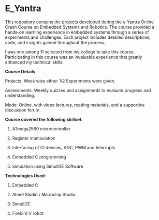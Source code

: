 # E_Yantra
This repository contains the projects developed during the e-Yantra Online Crash Course on Embedded Systems and Robotics. The course provided a hands-on learning experience in embedded systems through a series of experiments and challenges. Each project includes detailed descriptions, code, and insights gained throughout the process.

I was one among 11 selected from my college to take this course. Participating in this course was an invaluable experience that greatly enhanced my technical skills. 

**Course Details**

Projects: Week wise either 1/2 Experiments were given. 

Assessments: Weekly quizzes and assignments to evaluate progress and understanding.

Mode: Online, with video lectures, reading materials, and a supportive discussion forum.

**Course covered the following skillset:**

1. ATmega2560 microcontroller
   
2. Register manipulation
 
3. Interfacing of IO devices, ADC, PWM and Interrupts

4. Embedded C programming
 
5. Simulation using SimulIDE Software


**Technologies Used:**

1. Embedded C

2. Atmel Studio / Microchip Studio

3. SimulIDE

4. Firebird V robot


